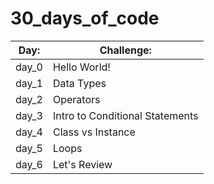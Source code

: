 # 30_days_of_code
| Day:   | Challenge:                            |
|--------|---------------------------------------|
| day_0  | Hello World!                          |
| day_1  | Data Types                            |
| day_2  | Operators                             |
| day_3  | Intro to Conditional Statements       |
| day_4  | Class vs Instance                     |
| day_5  | Loops                                 |
| day_6  | Let's Review                          |
